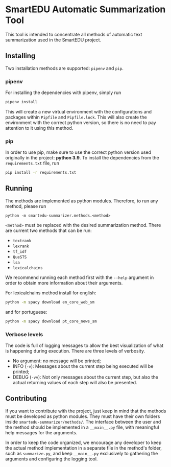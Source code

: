 # SmartEDU Automatic Summarization Tool

This tool is intended to concentrate all methods of automatic text summarization used in the SmartEDU project.

## Installing

Two installation methods are supported: `pipenv` and `pip`.

### pipenv

For installing the dependencies with pipenv, simply run

```bash
pipenv install
```

This will create a new virtual environment with the configurations and packages within `Pipfile` and `Pipfile.lock`. This will also create the environment with the correct python version, so there is no need to pay attention to it using this method.

### pip

In order to use pip, make sure to use the correct python version used originally in the project: **python 3.9**. To install the dependencies from the `requirements.txt` file, run

```bash
pip install -r requirements.txt
```

## Running

The methods are implemented as python modules. Therefore, to run any method, please run

```
python -m smartedu-summarizer.methods.<method>
```

`<method>` must be replaced with the desired summarization method. There are current two methods that can be run:

- `textrank`
- `lexrank`
- `tf_idf`
- `QueSTS`
- `lsa`
- `lexicalchains`

We recommend running each method first with the `--help` argument in order to obtain more information about their arguments.

For lexicalchains method install for english:

```bash
python -m spacy download en_core_web_sm
```

and for portuguese:

```bash
python -m spacy download pt_core_news_sm
```

### Verbose levels

The code is full of logging messages to allow the best visualization of what is happening during execution. There are three levels of verbosity.

- No argument: no message will be printed;
- INFO (`-v`): Messages about the current step being executed will be printed; 
- DEBUG (`-vv`): Not only messages about the current step, but also the actual returning values of each step will also be presented.

## Contributing

If you want to contribute with the project, just keep in mind that the methods must be developed as python modules. They must have their own folders inside `smartedu-summarizer/methods/`. The interface between the user and the method should be implemented in a `__main__.py` file, with meaningful help messages for the arguments.

In order to keep the code organized, we encourage any developer to keep the actual method implementation in a separate file in the method's folder, such as `summarize.py`, and keep `__main__.py` exclusively to gathering the arguments and configuring the logging tool.
